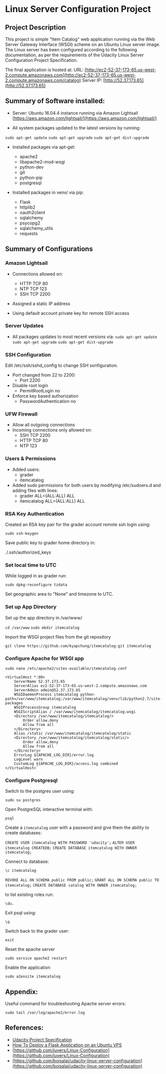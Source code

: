 # Linux Server Configuration Project

## Project Description

This project is simple "Item Catalog" web application running via the Web Server Gateway Interface (WSGI) scheme on an Ubuntu Linux server image. The Linux server has been configured according to the following documentation, as per the requirements of the Udacity Linux Server Configuration Project Specification.

The final application is hosted at: 
URL: [http://ec2-52-37-173-65.us-west-2.compute.amazonaws.com](http://ec2-52-37-173-65.us-west-2.compute.amazonaws.com/catalog)
Server IP: [http://52.37.173.65](http://52.37.173.65)

## Summary of Software installed:

- Server: Ubuntu 16.04.4 instance running via Amazon Lightsail [https://aws.amazon.com/lightsail/](https://aws.amazon.com/lightsail/)

- All system packages updated to the latest versions by running:

`sudo apt-get update`
`sudo apt-get upgrade`
`sudo apt-get dist-upgrade`

- Installed packages via apt-get:
    - apache2
    - libapache2-mod-wsgi 
    - python-dev
    - git
    - python-pip
    - postgresql

- Installed packages in venv/ via pip:
    - Flask
    - httplib2 
    - oauth2client
    - sqlalchemy
    - psycopg2
    - sqlalchemy_utils
    - requests

## Summary of Configurations

### Amazon Lightsail

- Connections allowed on:
    - HTTP TCP 80
    - NTP TCP 123
    - SSH TCP 2200

- Assigned a static IP address
- Using default account private key for remote SSH access

### Server Updates
- All packages updates to most recent versions via:
`sudo apt-get update`
`sudo apt-get upgrade`
`sudo apt-get dist-upgrade`

### SSH Configuration

Edit /etc/ssh/sshd_config to change SSH sonfiguration.

- Port changed from 22 to 2200:
    - Port 2200
- Disable root login
    - PermitRootLogin no
- Enforce key based authorization
    - PasswordAuthentication no

### UFW Firewall

- Allow all outgoing connections
- Incoming connections only allowed on:
    - SSH TCP 2200
    - HTTP TCP 80
    - NTP 123

### Users & Permissions
- Added users:
    - grader
    - itemcatalog
- Added sudo permissions for both users by modifying /etc/sudoers.d and adding files with lines:
    - grader ALL=(ALL:ALL) ALL
    - itemcatalog ALL=(ALL:ALL) ALL

### RSA Key Authentication

Created an RSA key pair for the grader account remote ssh login using:

`sudo ssh-keygen`

Save public key to grader home directory in:

./.ssh/authorized_keys

### Set local time to UTC

While logged in as grader run:

`sudo dpkg-reconfigure tzdata`

Set geographic area to "None" and timezone to UTC.

### Set up App Directory

Set up the app directory in /var/www/

`cd /var/www`
`sudo mkdir itemcatalog`

Import the WSGI project files from the git repository

`git clone https://github.com/kyapchung/itemcatalog.git itemcatalog` 

### Configure Apache for WSGI app

`sudo nano /etc/apache2/sites-available/itemcatalog.conf`

    <VirtualHost *:80>
        ServerName 52.37.173.65
        ServerAlias ec2-52-37-173-65.us-west-2.compute.amazonaws.com
        ServerAdmin admin@52.37.173.65
        WSGIDaemonProcess itemcatalog python-path=/var/www/itemcatalog:/var/www/itemcatalog/venv/lib/python2.7/site-packages
        WSGIProcessGroup itemcatalog
        WSGIScriptAlias / /var/www/itemcatalog/itemcatalog.wsgi
        <Directory /var/www/itemcatalog/itemcatalog/>
            Order allow,deny
            Allow from all
        </Directory>
        Alias /static /var/www/itemcatalog/itemcatalog/static
        <Directory /var/www/itemcatalog/itemcatalog/static/>
            Order allow,deny
            Allow from all
        </Directory>
        ErrorLog ${APACHE_LOG_DIR}/error.log
        LogLevel warn
        CustomLog ${APACHE_LOG_DIR}/access.log combined
    </VirtualHost>`

### Configure Postgresql

Switch to the postgres user using:

`sudo su postgres`

Open PostgreSQL interactive terminal with:

`psql`

Create a `itemcatalog` user with a password and give them the ability to create databases:

`CREATE USER itemcatalog WITH PASSWORD 'udacity';`
`ALTER USER itemcatalog CREATEDB;`
`CREATE DATABASE itemcatalog WITH OWNER itemcatalog;`

Connect to database:

 `\c itemcatalog`

`REVOKE ALL ON SCHEMA public FROM public;`
`GRANT ALL ON SCHEMA public TO itemcatalog;`
`CREATE DATABASE catalog WITH OWNER itemcatalog;`

to list existing roles run:

`\du.`

Exit psql using:

`\q`

Switch back to the grader user: 

`exit`

Reset the apache server

`sudo service apache2 restart`

Enable the application

`sudo a2ensite itemcatalog`

## Appendix:

Useful command for troubleshooting Apache server errors:

`sudo tail /var/log/apache2/error.log`

## References:

- [Udacity Project Specification](https://review.udacity.com/#!/rubrics/2007/view)
- [How To Deploy a Flask Application on an Ubuntu VPS](https://www.digitalocean.com/community/tutorials/how-to-deploy-a-flask-application-on-an-ubuntu-vps)
- [https://github.com/juvers/Linux-Configuration](https://github.com/juvers/Linux-Configuration)
- [https://github.com/boisalai/udacity-linux-server-configuration](https://github.com/boisalai/udacity-linux-server-configuration)